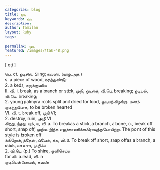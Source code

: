 ```yaml
---
categories: blog
title: ஒடி
keywords: ஒடி
description: 
author: Tamilan
layout: Ruby
tags: 
 
permalink: ஒடி
featured: /images/ttak-48.png
---
```

  
[ oṭi ]  
  
பெ. cf. ஒடிசில். Sling; கவண். (யாழ்.அக.)  
s. a piece of wood, மரத்துண்டு;  
2. a keda, சுருக்குவலை  
II. வி. i. break, as a branch or stick, முறி, ஒடிகை, வி.பெ. breaking; ஒடியல், வி.பெ. breaking;  
2. young palmyra roots split and dried for food, ஒடியற் கிழங்கு. மனம் ஒடிந்துபோக, to be broken hearted  
VI. வி. t. break off, முறி VI;  
2. destroy, ruin, அழி VI  
கிறது, ந்தது, யும், ய, வி. a. To breakas a stick, a branch, a bone, c., break off short, snap off, முறிய. இந்த எழத்தாணிக்கூரொடிந்துபோயிற்று. The point of this style is broken off  
க்கிறேன், த்தேன், ப்பேன், க்க, வி. a. To break off short, snap offas a branch, a stick, an arm, முறிக்க  
2. வி.பெ. (p.) To shine, ஒளிசெய்ய  
for வி. a.read, வி. n  
ஒடியென்னேவல், கவண்